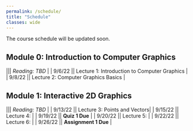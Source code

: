```yaml
---
permalink: /schedule/
title: "Schedule"
classes: wide
---
```


The course schedule will be updated soon.

## Module 0: Introduction to Computer Graphics

||| *Reading: TBD* |
| 9/6/22 || Lecture 1: Introduction to Computer Graphics |
| 9/8/22 || Lecture 2: Computer Graphics Basics |

## Module 1: Interactive 2D Graphics

||| *Reading: TBD* |
| 9/13/22 || Lecture 3: Points and Vectors|
| 9/15/22 || Lecture 4: |
| 9/19/22 || **Quiz 1 Due** |
| 9/20/22 || Lecture 5: |
| 9/22/22 || Lecture 6: |
| 9/26/22 || **Assignment 1 Due** |
